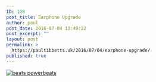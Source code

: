 ```yaml
---
ID: 128
post_title: Earphone Upgrade
author: paul
post_date: 2016-07-04 13:49:22
post_excerpt: ""
layout: post
permalink: >
  https://paultibbetts.uk/2016/07/04/earphone-upgrade/
published: true
---
```

<a href="https://paultibbetts.uk/app/uploads/2016/07/IMG_7057.jpg"><img src="https://paultibbetts.uk/app/uploads/2016/07/IMG_7057-1024x682.jpg" alt="beats powerbeats" class="alignnone size-large wp-image-129" /></a>